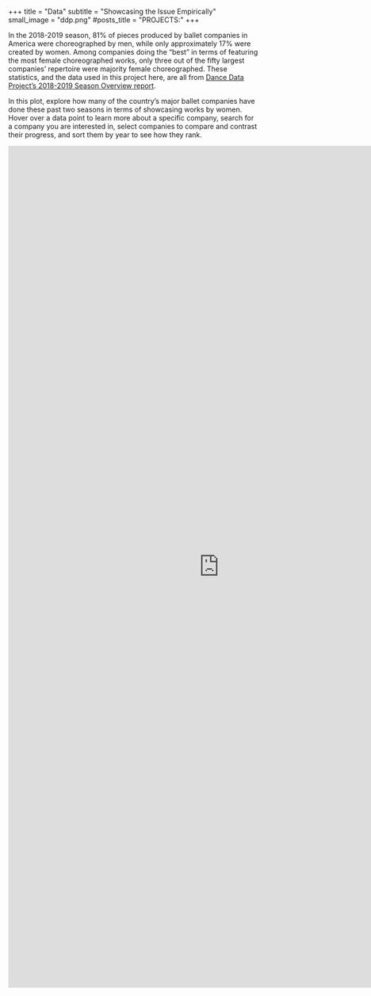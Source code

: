 +++
title = "Data"
subtitle = "Showcasing the Issue Empirically"
small_image = "ddp.png"
#posts_title = "PROJECTS:"
+++

In the 2018-2019 season, 81% of pieces produced by ballet companies in America were choreographed by men, while only approximately 17% were created by women. Among companies doing the “best” in terms of featuring the most female choreographed works, only three out of the fifty largest companies’ repertoire were majority female choreographed. These statistics, and the data used in this project here, are all from [Dance Data Project’s 2018-2019 Season Overview report](www.google.com).

In this plot, explore how many of the country’s major ballet companies have done these past two seasons in terms of showcasing works by women. Hover over a data point to learn more about a specific company, search for a company you are interested in, select companies to compare and contrast their progress, and sort them by year to see how they rank. 



<iframe width="850" height="1700" frameborder="0" scrolling="yes" scrolling="no" src="https://kka2120.shinyapps.io/the_bALLet_initiative/"> </iframe>

